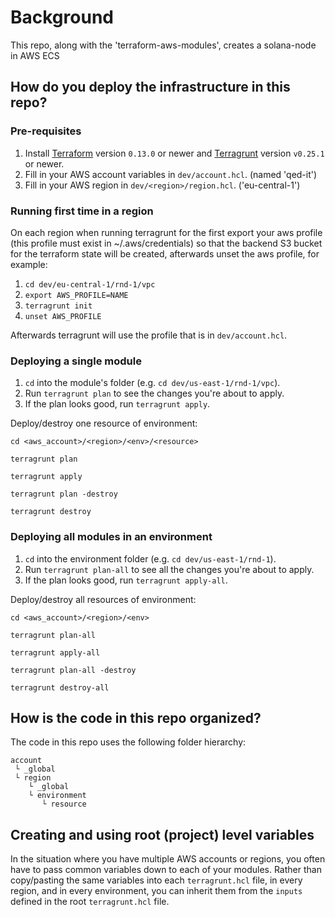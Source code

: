 # Background
This repo, along with the 'terraform-aws-modules', creates a solana-node in AWS ECS

## How do you deploy the infrastructure in this repo?

### Pre-requisites

1. Install [Terraform](https://www.terraform.io/) version `0.13.0` or newer and
   [Terragrunt](https://github.com/gruntwork-io/terragrunt) version `v0.25.1` or newer.
1. Fill in your AWS account variables in `dev/account.hcl`. (named 'qed-it')
1. Fill in your AWS region in `dev/<region>/region.hcl`. ('eu-central-1')

### Running first time in a region
On each region when running terragrunt for the first export your aws profile (this profile must exist in ~/.aws/credentials) so that the backend S3 bucket for the terraform state will be created, afterwards unset the aws profile, for example:
1. `cd dev/eu-central-1/rnd-1/vpc`
1. `export AWS_PROFILE=NAME`
1. `terragrunt init`
1. `unset AWS_PROFILE`

Afterwards terragrunt will use the profile that is in `dev/account.hcl`.

### Deploying a single module

1. `cd` into the module's folder (e.g. `cd dev/us-east-1/rnd-1/vpc`).
1. Run `terragrunt plan` to see the changes you're about to apply.
1. If the plan looks good, run `terragrunt apply`.

Deploy/destroy one resource of environment:

`cd <aws_account>/<region>/<env>/<resource>`

`terragrunt plan`

`terragrunt apply`

`terragrunt plan -destroy`

`terragrunt destroy`

### Deploying all modules in an environment

1. `cd` into the environment folder (e.g. `cd dev/us-east-1/rnd-1`).
1. Run `terragrunt plan-all` to see all the changes you're about to apply.
1. If the plan looks good, run `terragrunt apply-all`.

Deploy/destroy all resources of environment:

`cd <aws_account>/<region>/<env>`

`terragrunt plan-all`

`terragrunt apply-all`

`terragrunt plan-all -destroy`

`terragrunt destroy-all`

## How is the code in this repo organized?

The code in this repo uses the following folder hierarchy:

```
account
 └ _global
 └ region
    └ _global
    └ environment
       └ resource
```

## Creating and using root (project) level variables

In the situation where you have multiple AWS accounts or regions, you often have to pass common variables down to each
of your modules. Rather than copy/pasting the same variables into each `terragrunt.hcl` file, in every region, and in
every environment, you can inherit them from the `inputs` defined in the root `terragrunt.hcl` file.
